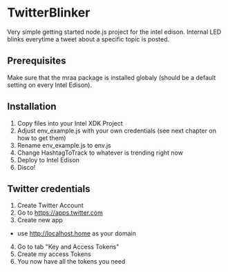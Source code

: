 # TwitterBlinker

Very simple getting started node.js project for the intel edison. Internal LED blinks everytime a tweet about a specific topic is posted.

## Prerequisites

Make sure that the mraa package is installed globaly (should be a default setting on every Intel Edison).

## Installation

1. Copy files into your Intel XDK Project
2. Adjust env_example.js with your own credentials (see next chapter on how to get them)
3. Rename env_example.js to env.js
4. Change HashtagToTrack to whatever is trending right now
5. Deploy to Intel Edison
6. Disco!

## Twitter credentials
1. Create Twitter Account
2. Go to https://apps.twitter.com
3. Create new app
  - use http://localhost.home as your domain
4. Go to tab "Key and Access Tokens"
5. Create my access Tokens
6. You now have all the tokens you need
